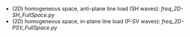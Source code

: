 * (2D) homogeneous space, anti-plane line load (SH waves): *freq_2D-SH_FullSpace.py*
* (2D) homogeneous space, in-plane line load (P-SV waves): *freq_2D-PSV_FullSpace.py*

